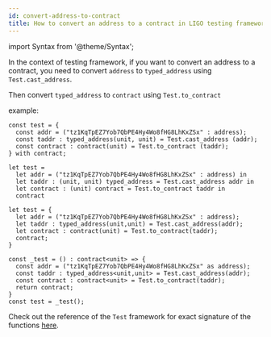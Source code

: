```yaml
---
id: convert-address-to-contract
title: How to convert an address to a contract in LIGO testing framework ?
---
```


import Syntax from '@theme/Syntax';

In the context of testing framework,
if you want to convert an address to a contract,
you need to convert `address` to `typed_address` using `Test.cast_address`.

Then convert `typed_address` to `contract` using `Test.to_contract`

example:

<Syntax syntax="pascaligo">

```pascaligo test-ligo group=addr2contract
const test = {
  const addr = ("tz1KqTpEZ7Yob7QbPE4Hy4Wo8fHG8LhKxZSx" : address);
  const taddr : typed_address(unit, unit) = Test.cast_address (addr);
  const contract : contract(unit) = Test.to_contract (taddr);
} with contract;
```

</Syntax>
<Syntax syntax="cameligo">

```cameligo test-ligo group=addr2contract
let test =
  let addr = ("tz1KqTpEZ7Yob7QbPE4Hy4Wo8fHG8LhKxZSx" : address) in
  let taddr : (unit, unit) typed_address = Test.cast_address addr in
  let contract : (unit) contract = Test.to_contract taddr in
  contract
```

</Syntax>
<Syntax syntax="reasonligo">

```reasonligo test-ligo group=addr2contract
let test = {
  let addr = ("tz1KqTpEZ7Yob7QbPE4Hy4Wo8fHG8LhKxZSx" : address);
  let taddr : typed_address(unit,unit) = Test.cast_address(addr);
  let contract : contract(unit) = Test.to_contract(taddr);
  contract;
}
```

</Syntax>
<Syntax syntax="jsligo">

```jsligo test-ligo group=addr2contract
const _test = () : contract<unit> => {
  const addr = ("tz1KqTpEZ7Yob7QbPE4Hy4Wo8fHG8LhKxZSx" as address);
  const taddr : typed_address<unit,unit> = Test.cast_address(addr);
  const contract : contract<unit> = Test.to_contract(taddr);
  return contract;
}
const test = _test();
```

</Syntax>

Check out the reference of the `Test` framework for exact signature of the functions [here](../reference/test.md).
